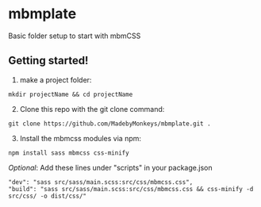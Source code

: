 # mbmplate
Basic folder setup to start with mbmCSS


## Getting started!

1. make a project folder:
```
mkdir projectName && cd projectName
```

2. Clone this repo with the git clone command:
```
git clone https://github.com/MadebyMonkeys/mbmplate.git .
```

3. Install the mbmcss modules via npm:

```
npm install sass mbmcss css-minify
```


_Optional_:
Add these lines under "scripts" in your package.json

```
"dev": "sass src/sass/main.scss:src/css/mbmcss.css",
"build": "sass src/sass/main.scss:src/css/mbmcss.css && css-minify -d src/css/ -o dist/css/"
```
